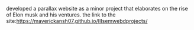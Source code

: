 developed a parallax website as a minor project that elaborates on the rise of Elon musk and his ventures. 
the link to the site:https://maverickansh07.github.io/IIIsemwebdprojects/
